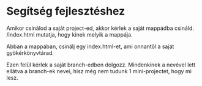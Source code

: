 # Segítség fejlesztéshez
Amikor csinálod a saját project-ed, akkor kérlek a saját mappádba csináld. /index.html mutatja, hogy kinek melyik a mappája.

Abban a mappában, csinálj egy index.html-et, ami onnantől a saját gyökérkönyvtárad.

Ezen felül kérlek a saját branch-edben dolgozz. Mindenkinek a nevével lett ellátva a branch-ek nevei, hisz még nem tudunk 1 mini-projectet, hogy mi lesz.